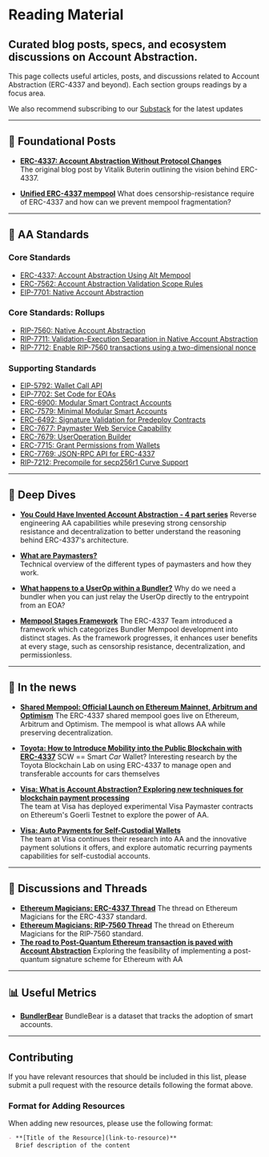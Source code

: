 
# Reading Material

## Curated blog posts, specs, and ecosystem discussions on Account Abstraction.

This page collects useful articles, posts, and discussions related to Account Abstraction (ERC-4337 and beyond). Each section groups readings by a focus area.

We also recommend subscribing to our [Substack](https://substack.com/@erc4337/) for the latest updates

---

## 🧱 Foundational Posts


- **[ERC-4337: Account Abstraction Without Protocol Changes](https://medium.com/infinitism/erc-4337-account-abstraction-without-ethereum-protocol-changes-d75c9d94dc4a)**  
The original blog post by Vitalik Buterin outlining the vision behind ERC-4337.

- **[Unified ERC-4337 mempool](https://notes.ethereum.org/@yoav/unified-erc-4337-mempool)**
What does censorship-resistance require of ERC-4337 and how can we prevent mempool fragmentation?



---

## 📜 AA Standards

### Core Standards

- [ERC-4337: Account Abstraction Using Alt Mempool](https://eips.ethereum.org/EIPS/eip-4337)
- [ERC-7562: Account Abstraction Validation Scope Rules](https://eips.ethereum.org/EIPS/eip-7562)
- [EIP-7701: Native Account Abstraction](https://eips.ethereum.org/EIPS/eip-7701)

### Core Standards: Rollups

- [RIP-7560: Native Account Abstraction](https://github.com/ethereum/RIPs/blob/master/RIPS/rip-7560.md)
- [RIP-7711: Validation-Execution Separation in Native Account Abstraction](https://github.com/ethereum/RIPs/blob/master/RIPS/rip-7711.md)
- [RIP-7712: Enable RIP-7560 transactions using a two-dimensional nonce](https://github.com/ethereum/RIPs/blob/master/RIPS/rip-7712.md)

### Supporting Standards

- [EIP-5792: Wallet Call API](https://eips.ethereum.org/EIPS/eip-5792)
- [EIP-7702: Set Code for EOAs](https://eips.ethereum.org/EIPS/eip-7702)
- [ERC-6900: Modular Smart Contract Accounts](https://eips.ethereum.org/EIPS/eip-6900)
- [ERC-7579: Minimal Modular Smart Accounts](https://eips.ethereum.org/EIPS/eip-7579)
- [ERC-6492: Signature Validation for Predeploy Contracts](https://eips.ethereum.org/EIPS/eip-6492)
- [ERC-7677: Paymaster Web Service Capability](https://eips.ethereum.org/EIPS/eip-7677)
- [ERC-7679: UserOperation Builder](https://eips.ethereum.org/EIPS/eip-7679)
- [ERC-7715: Grant Permissions from Wallets](https://eips.ethereum.org/EIPS/eip-7715)
- [ERC-7769: JSON-RPC API for ERC-4337](https://eips.ethereum.org/EIPS/eip-7769)
- [RIP-7212: Precompile for secp256r1 Curve Support](https://github.com/ethereum/RIPs/blob/master/RIPS/rip-7212.md)

---

## 🤿 Deep Dives

- **[You Could Have Invented Account Abstraction - 4 part series](https://www.alchemy.com/blog/account-abstraction)**
  Reverse engineering AA capabilities while preseving strong censorship resistance and decentralization to better understand the reasoning behind ERC-4337's architecture.

- **[What are Paymasters?](https://www.alchemy.com/overviews/what-is-a-paymaster)**  
  Technical overview of the different types of paymasters and how they work.

- **[What happens to a UserOp within a Bundler?](https://jiffylabs.hashnode.dev/what-happens-to-a-userop-within-a-bundler)**
  Why do we need a bundler when you can just relay the UserOp directly to the entrypoint from an EOA?

- **[Mempool Stages Framework](https://substack.com/home/post/p-163060056)**
The ERC-4337 Team introduced a framework which categorizes Bundler Mempool development into distinct stages. As the framework progresses, it enhances user benefits at every stage, such as censorship resistance, decentralization, and permissionless.

---

## 📰 In the news

- **[Shared Mempool: Official Launch on Ethereum Mainnet, Arbitrum and Optimism](https://etherspot.io/blog/erc-4337-shared-mempool-official-launch-on-ethereum-mainnet-arbitrum-and-optimism/)**
  The ERC-4337 shared mempool goes live on Ethereum, Arbitrum and Optimism. The mempool is what allows AA while preserving decentralization. 

- **[Toyota: How to Introduce Mobility into the Public Blockchain with ERC-4337](https://www.toyota-blockchain-lab.org/library/how-to-introduce-mobility-into-the-public-blockchain)**
SCW == Smart *Car* Wallet? Interesting research by the Toyota Blockchain Lab on using ERC-4337 to manage open and transferable accounts for cars themselves 
- **[Visa: What is Account Abstraction? Exploring new techniques for blockchain payment processing](https://usa.visa.com/solutions/crypto/rethink-digital-transactions-with-account-abstraction.html)**  
  The team at Visa has deployed experimental Visa Paymaster contracts on Ethereum's Goerli Testnet to explore the power of AA.

- **[Visa: Auto Payments for Self-Custodial Wallets](https://usa.visa.com/solutions/crypto/auto-payments-for-self-custodial-wallets.html)**  
  The team at Visa continues their research into AA and the innovative payment solutions it offers, and explore automatic recurring payments capabilities for self-custodial accounts.


---

## 💬 Discussions and Threads

- **[Ethereum Magicians: ERC-4337 Thread](https://ethereum-magicians.org/t/erc-4337-account-abstraction-via-entry-point-contract-specification/7160)**
  The thread on Ethereum Magicians for the ERC-4337 standard.
- **[Ethereum Magicians: RIP-7560 Thread](https://ethereum-magicians.org/t/rip-7560-native-account-abstraction/16664)**
  The thread on Ethereum Magicians for the RIP-7560 standard.
- **[The road to Post-Quantum Ethereum transaction is paved with Account Abstraction](https://ethresear.ch/t/the-road-to-post-quantum-ethereum-transaction-is-paved-with-account-abstraction-aa/21783)**
  Exploring the feasibility of implementing a post-quantum signature scheme for Ethereum with AA

---

## 📊 Useful Metrics

- **[BundlerBear](https://www.bundlebear.com/erc4337-overview/all)**
  BundleBear is a dataset that tracks the adoption of smart accounts.


---

## Contributing

If you have relevant resources that should be included in this list, please submit a pull request with the resource details following the format above.

### Format for Adding Resources

When adding new resources, please use the following format:

```markdown
- **[Title of the Resource](link-to-resource)**
  Brief description of the content
```
